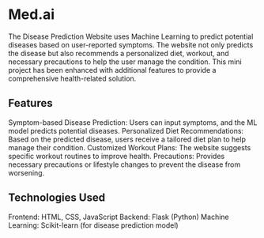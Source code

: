 # Med.ai
The Disease Prediction Website uses Machine Learning to predict potential diseases based on user-reported symptoms. 
The website not only predicts the disease but also recommends a personalized diet, workout, and necessary precautions to help the user manage the condition. 
This mini project has been enhanced with additional features to provide a comprehensive health-related solution.

## Features
Symptom-based Disease Prediction: Users can input symptoms, and the ML model predicts potential diseases.
Personalized Diet Recommendations: Based on the predicted disease, users receive a tailored diet plan to help manage their condition.
Customized Workout Plans: The website suggests specific workout routines to improve health.
Precautions: Provides necessary precautions or lifestyle changes to prevent the disease from worsening.

## Technologies Used
Frontend: HTML, CSS, JavaScript
Backend: Flask (Python)
Machine Learning: Scikit-learn (for disease prediction model)
